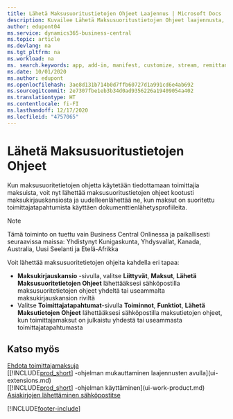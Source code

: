 ```yaml
---
title: Lähetä Maksusuoritustietojen Ohjeet Laajennus | Microsoft Docs
description: Kuvailee Lähetä Maksusuoritustietojen Ohjeet laajennusta, joka sallii maksusuoritetietojen ohjeiden uudelleenlähettämisen maksukirjauskansiosta tai toimittajatapahtumista.
author: edupont04
ms.service: dynamics365-business-central
ms.topic: article
ms.devlang: na
ms.tgt_pltfrm: na
ms.workload: na
ms. search.keywords: app, add-in, manifest, customize, stream, remittance, advice
ms.date: 10/01/2020
ms.author: edupont
ms.openlocfilehash: 3ae8d131b714b0d7ffb60727d1a991cd6e4ab692
ms.sourcegitcommit: 2e7307fbe1eb3b34d0ad9356226a19409054a402
ms.translationtype: HT
ms.contentlocale: fi-FI
ms.lasthandoff: 12/17/2020
ms.locfileid: "4757065"
---
```

# <a name="send-remittance-advice"></a>Lähetä Maksusuoritustietojen Ohjeet

Kun maksusuoritetietojen ohjetta käytetään tiedottamaan toimittajia maksuista, voit nyt lähettää maksusuoritustietojen ohjeet kootusti maksukirjauskansiosta ja uudelleenlähettää ne, kun maksut on suoritettu toimittajatapahtumista käyttäen dokumenttienlähetysprofiileita.

> [!NOTE]
> Tämä toiminto on tuettu vain Business Central Onlinessa ja paikallisesti seuraavissa maissa: Yhdistynyt Kunigaskunta, Yhdysvallat, Kanada, Australia, Uusi Seelanti ja Etelä-Afrikka  

Voit lähettää maksusuoritetietojen ohjeita kahdella eri tapaa:

* **Maksukirjauskansio** -sivulla, valitse **Liittyvät**, **Maksut**, **Lähetä Maksusuoritetietojen Ohjeet** lähettääksesi sähköpostilla maksusuoritetietojen ohjeet yhdeltä tai useammalta maksukirjauskansion riviltä
* Valitse **Toimittajatapahtumat**-sivulla **Toiminnot**, **Funktiot**, **Lähetä Maksutietojen Ohjeet** lähettääksesi sähköpostilla maksutietojen ohjeet, kun toimittajamaksut on julkaistu yhdestä tai useammasta toimittajatapahtumasta

## <a name="see-also"></a>Katso myös

[Ehdota toimittajamaksuja](payables-how-suggest-vendor-payments.md)  
[[!INCLUDE[prod_short](includes/prod_short.md)] -ohjelman mukauttaminen laajennusten avulla](ui-extensions.md)  
[[!INCLUDE[prod_short](includes/prod_short.md)] -ohjelman käyttäminen](ui-work-product.md)  
[Asiakirjojen lähettäminen sähköpostitse](ui-how-send-documents-email.md)  


[!INCLUDE[footer-include](includes/footer-banner.md)]